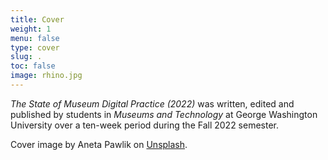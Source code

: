 ```yaml
---
title: Cover
weight: 1
menu: false
type: cover
slug: .
toc: false
image: rhino.jpg
---
```


*The State of Museum Digital Practice (2022)* was written, edited and published by students in *Museums and Technology* at George Washington University over a ten-week period during the Fall 2022 semester.

Cover image by Aneta Pawlik on [Unsplash](https://unsplash.com/photos/VhCKaob4MEo).
